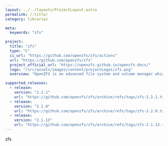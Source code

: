 ```yaml
---
layout: ../../layouts/ProjectLayout.astro
permalink: /:title/
category: libraries

meta:
  keywords: "zfs"

project:
  title: "zfs"
  type: "C"
  ci_url: "https://github.com/openzfs/zfs/actions"
  url: "https://github.com/openzfs/zfs"
  project_official_url: "https://openzfs.github.io/openzfs-docs/"
  logo: "/src/assets/images/content/projectLogos/zfs.png"
  overview: "OpenZFS is an advanced file system and volume manager which was originally developed for Solaris and is now maintained by the OpenZFS community. This repository contains the code for running OpenZFS on Linux and FreeBSD."

supported_releases:
  - release:
    version: "2.2.1"
    url: "https://github.com/openzfs/zfs/archive/refs/tags/zfs-2.2.1.tar.gz"
  - release:
    version: "2.2.0"
    url: "https://github.com/openzfs/zfs/archive/refs/tags/zfs-2.2.0.tar.gz"
  - release:
    version: "2.1.13"
    url: "https://github.com/openzfs/zfs/archive/refs/tags/zfs-2.1.13.tar.gz"
---
```


<p>zfs</p>
